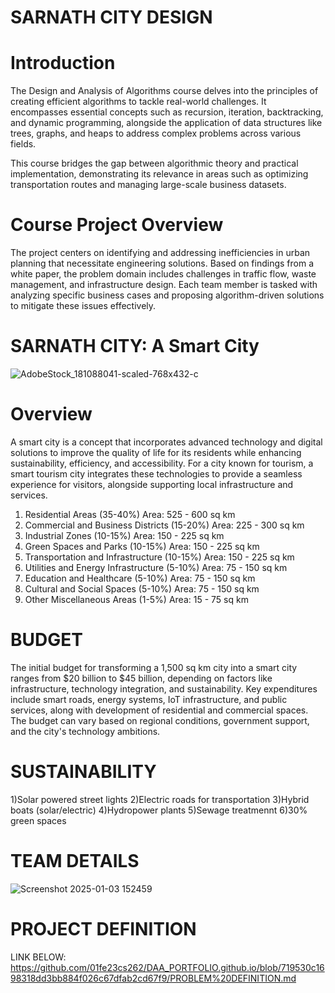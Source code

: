 # **SARNATH CITY DESIGN**
# Introduction
The Design and Analysis of Algorithms course delves into the principles of creating efficient algorithms to tackle real-world challenges. It encompasses essential concepts such as recursion, iteration, backtracking, and dynamic programming, alongside the application of data structures like trees, graphs, and heaps to address complex problems across various fields.

This course bridges the gap between algorithmic theory and practical implementation, demonstrating its relevance in areas such as optimizing transportation routes and managing large-scale business datasets.

# Course Project Overview
The project centers on identifying and addressing inefficiencies in urban planning that necessitate engineering solutions. Based on findings from a white paper, the problem domain includes challenges in traffic flow, waste management, and infrastructure design. Each team member is tasked with analyzing specific business cases and proposing algorithm-driven solutions to mitigate these issues effectively.

# SARNATH CITY: A Smart City 
![AdobeStock_181088041-scaled-768x432-c](https://github.com/user-attachments/assets/1f61af28-ebbc-42b4-9619-183b022685dc)

# Overview
A smart city is a concept that incorporates advanced technology and digital solutions to improve the quality of life for its residents while enhancing sustainability, efficiency, and accessibility. For a city known for tourism, a smart tourism city integrates these technologies to provide a seamless experience for visitors, alongside supporting local infrastructure and services.
1. Residential Areas (35-40%)
Area: 525 - 600 sq km
2. Commercial and Business Districts (15-20%)
Area: 225 - 300 sq km
3. Industrial Zones (10-15%)
Area: 150 - 225 sq km
4. Green Spaces and Parks (10-15%)
Area: 150 - 225 sq km
5. Transportation and Infrastructure (10-15%)
Area: 150 - 225 sq km
6. Utilities and Energy Infrastructure (5-10%)
Area: 75 - 150 sq km
7. Education and Healthcare (5-10%)
Area: 75 - 150 sq km
8. Cultural and Social Spaces (5-10%)
Area: 75 - 150 sq km
9. Other Miscellaneous Areas (1-5%)
Area: 15 - 75 sq km

# BUDGET
The initial budget for transforming a 1,500 sq km city into a smart city ranges from $20 billion to $45 billion, depending on factors like infrastructure, technology integration, and sustainability. Key expenditures include smart roads, energy systems, IoT infrastructure, and public services, along with development of residential and commercial spaces. The budget can vary based on regional conditions, government support, and the city's technology ambitions.

# SUSTAINABILITY
1)Solar powered street lights
2)Electric roads for transportation
3)Hybrid boats (solar/electric)
4)Hydropower plants
5)Sewage treatmennt
6)30% green spaces

# TEAM DETAILS

![Screenshot 2025-01-03 152459](https://github.com/user-attachments/assets/abd257bc-9868-4948-bf4a-603cfee29e1b)

# PROJECT DEFINITION
LINK BELOW:
https://github.com/01fe23cs262/DAA_PORTFOLIO.github.io/blob/719530c1698318dd3bb884f026c67dfab2cd67f9/PROBLEM%20DEFINITION.md

